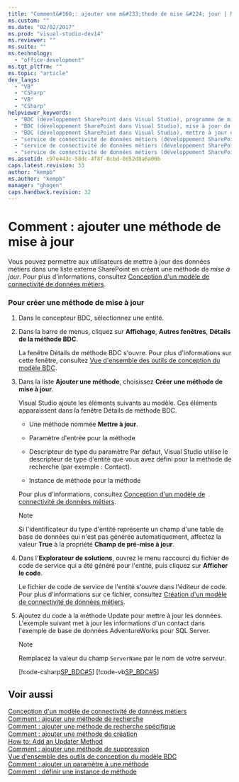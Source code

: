 ```yaml
---
title: "Comment&#160;: ajouter une m&#233;thode de mise &#224; jour | Microsoft Docs"
ms.custom: ""
ms.date: "02/02/2017"
ms.prod: "visual-studio-dev14"
ms.reviewer: ""
ms.suite: ""
ms.technology: 
  - "office-development"
ms.tgt_pltfrm: ""
ms.topic: "article"
dev_langs: 
  - "VB"
  - "CSharp"
  - "VB"
  - "CSharp"
helpviewer_keywords: 
  - "BDC (développement SharePoint dans Visual Studio), programme de mise à jour"
  - "BDC (développement SharePoint dans Visual Studio), mise à jour de données"
  - "BDC (développement SharePoint dans Visual Studio), mettre à jour des instances d'entité"
  - "service de connectivité de données métiers (développement SharePoint dans Visual Studio), programme de mise à jour"
  - "service de connectivité de données métiers (développement SharePoint dans Visual Studio), mise à jour de données"
  - "service de connectivité de données métiers (développement SharePoint dans Visual Studio), mettre à jour des instances d'entité"
ms.assetid: c97e443c-58dc-4f8f-8cbd-0d52d8a6a06b
caps.latest.revision: 33
author: "kempb"
ms.author: "kempb"
manager: "ghogen"
caps.handback.revision: 32
---
```

# Comment&#160;: ajouter une m&#233;thode de mise &#224; jour
  Vous pouvez permettre aux utilisateurs de mettre à jour des données métiers dans une liste externe SharePoint en créant une méthode de *mise à jour*.  Pour plus d'informations, consultez [Conception d'un modèle de connectivité de données métiers](../sharepoint/designing-a-business-data-connectivity-model.md).  
  
### Pour créer une méthode de mise à jour  
  
1.  Dans le concepteur BDC, sélectionnez une entité.  
  
2.  Dans la barre de menus, cliquez sur **Affichage**, **Autres fenêtres**, **Détails de la méthode BDC**.  
  
     La fenêtre Détails de méthode BDC s'ouvre.  Pour plus d'informations sur cette fenêtre, consultez [Vue d'ensemble des outils de conception du modèle BDC](../sharepoint/bdc-model-design-tools-overview.md).  
  
3.  Dans la liste **Ajouter une méthode**, choisissez **Créer une méthode de mise à jour**.  
  
     Visual Studio ajoute les éléments suivants au modèle.  Ces éléments apparaissent dans la fenêtre Détails de méthode BDC.  
  
    -   Une méthode nommée **Mettre à jour**.  
  
    -   Paramètre d'entrée pour la méthode  
  
    -   Descripteur de type du paramètre  Par défaut, Visual Studio utilise le descripteur de type d'entité que vous avez défini pour la méthode de recherche \(par exemple : Contact\).  
  
    -   Instance de méthode pour la méthode  
  
     Pour plus d'informations, consultez [Conception d'un modèle de connectivité de données métiers](../sharepoint/designing-a-business-data-connectivity-model.md).  
  
    > [!NOTE]  
    >  Si l'identificateur du type d'entité représente un champ d'une table de base de données qui n'est pas générée automatiquement, affectez la valeur **True** à la propriété **Champ de pré\-mise à jour**.  
  
4.  Dans l'**Explorateur de solutions**, ouvrez le menu raccourci du fichier de code de service qui a été généré pour l'entité, puis cliquez sur **Afficher le code**.  
  
     Le fichier de code de service de l'entité s'ouvre dans l'éditeur de code.  Pour plus d'informations sur ce fichier, consultez [Création d'un modèle de connectivité de données métiers](../sharepoint/creating-a-business-data-connectivity-model.md).  
  
5.  Ajoutez du code à la méthode Update pour mettre à jour les données.  L'exemple suivant met à jour les informations d'un contact dans l'exemple de base de données AdventureWorks pour SQL Server.  
  
    > [!NOTE]  
    >  Remplacez la valeur du champ `ServerName` par le nom de votre serveur.  
  
     [!code-csharp[SP_BDC#5](../snippets/csharp/VS_Snippets_OfficeSP/sp_bdc/CS/bdcmodel1/contactservice.cs#5)]
     [!code-vb[SP_BDC#5](../snippets/visualbasic/VS_Snippets_OfficeSP/sp_bdc/VB/bdcmodel1/contactservice.vb#5)]  
  
## Voir aussi  
 [Conception d'un modèle de connectivité de données métiers](../sharepoint/designing-a-business-data-connectivity-model.md)   
 [Comment : ajouter une méthode de recherche](../sharepoint/how-to-add-a-finder-method.md)   
 [Comment : ajouter une méthode de recherche spécifique](../sharepoint/how-to-add-a-specific-finder-method.md)   
 [Comment : ajouter une méthode de création](../sharepoint/how-to-add-a-creator-method.md)   
 [How to: Add an Updater Method](../sharepoint/how-to-add-an-updater-method.md)   
 [Comment : ajouter une méthode de suppression](../sharepoint/how-to-add-a-deleter-method.md)   
 [Vue d'ensemble des outils de conception du modèle BDC](../sharepoint/bdc-model-design-tools-overview.md)   
 [Comment : ajouter un paramètre à une méthode](../sharepoint/how-to-add-a-parameter-to-a-method.md)   
 [Comment : définir une instance de méthode](../sharepoint/how-to-define-a-method-instance.md)  
  
  